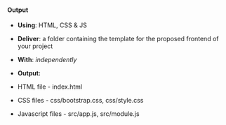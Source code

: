 #### Output
- **Using**: HTML, CSS & JS
- **Deliver**: a folder containing the template for the proposed frontend of your project
- **With**: *independently*

- **Output:**
- HTML file - index.html
- CSS files - css/bootstrap.css, css/style.css
- Javascript files - src/app.js, src/module.js
